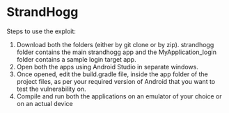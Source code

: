 # StrandHogg

Steps to use the exploit:

1. Download both the folders (either by git clone or by zip). strandhogg folder contains the main strandhogg app 
   and the MyApplication_login folder contains a sample login target app. 
2. Open both the apps using Android Studio in separate windows. 
3. Once opened, edit the build.gradle file, inside the app folder of the project files, as per your required 
   version of Android that you want to test the vulnerability on. 
4. Compile and run both the applications on an emulator of your choice or on an actual device 

